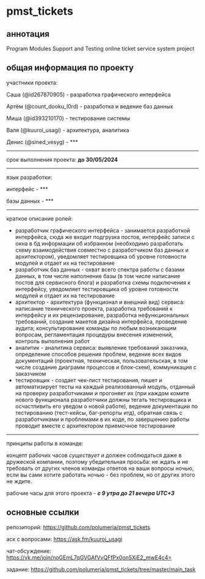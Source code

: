 # pmst_tickets
## аннотация
Program Modules Support and Testing online ticket service system project

## общая информация по проекту 
участники проекта:

  Саша (@id267870905) - разработка графического интерфейса
  
  Артём (@count_dooku_l0rd) - разработка и ведение баз данных
  
  Миша (@id393210170) - тестирование системы
  
  Валя (@kuuroi_usagi) - архитектура, аналитика
  
  Денис (@sined_vesyg) - ***
___


срок выполнения проекта: **до 30/05/2024**
___

язык разработки:

  интерфейс - ***
  
  базы данных - ***
___

краткое описание ролей:
- разработчик графического интерфейса - занимается разработкой интерфейса, сюда же входит подгрузка постов, интерфейс записи с окна в бд информации об избранном (необходимо разработать схему взаимодействия совместно с разработчиком баз данных и архитектором), уведомляет тестировщика об уровне готовности модулей и отдает их на тестирование
- разработчик баз данных - охват всего спектра работы с базами данных, в том числе наполнение базы (в том числе написание постов для сервисного блога) и разработка схемы подключения к интерфейсу, уведомляет тестировщика об уровне готовности модулей и отдает их на тестирование
- архитектор - архитектура (функционал и внешний вид) сервиса: написание технического проекта, разработка требований к интерфейсу и их рецензирование, разработка нефункциональных требований, создание макетов дизайна интерфейса, проведение аудита; консультирование команды по любым возникающим вопросам, регламентация процедуры внесения изменений, контроль выполнения работ
- аналитик - аналитика сервиса: выявление требований заказчика, определение способов решения проблем, ведение всех видов документаций (проектная, техническая, пользовательская, в том числе создание диаграмм процессов и блок-схем), коммуникация с заказчиком
- тестировщик - создает чек-лист тестирования, пишет и автоматизирует тесты на каждый реализованный модуль, отданный на проверку разработчиками и прогоняет их (при каждом комите нового функционала разработчики должны тегать тестировщика и осчастливить его уведом о новой работе), ведение документации по тестированию (тест-кейсы, баг-репорты итд), обратная связь с разработчиками и проблемами в их коде, по завершению работы проводит вместе с архитектором приемочное тестирование
___

принципы работы в команде:

концепт рабочих часов *существует* и должен соблюдаться даже в дружеской компании, поэтому убедительная просьба: не ждать и не требовать от других членов команды ответов на ваши вопросы ночью, если вы сами хотите работать ночью - без проблем, но от других этого не ждите.

рабочие часы для этого проекта - ***с 9 утра до 21 вечера UTC+3***


## основные ссылки
репозиторий: https://github.com/polumeria/pmst_tickets

аск с вопросами: https://ask.fm/kuuroi_usagi

чат-обсуждение: https://vk.me/join/noGEmL7qGVGAfVvQFfPx0on5XjE2_mwE4c4=

задание: https://github.com/polumeria/pmst_tickets/tree/master/main_task
